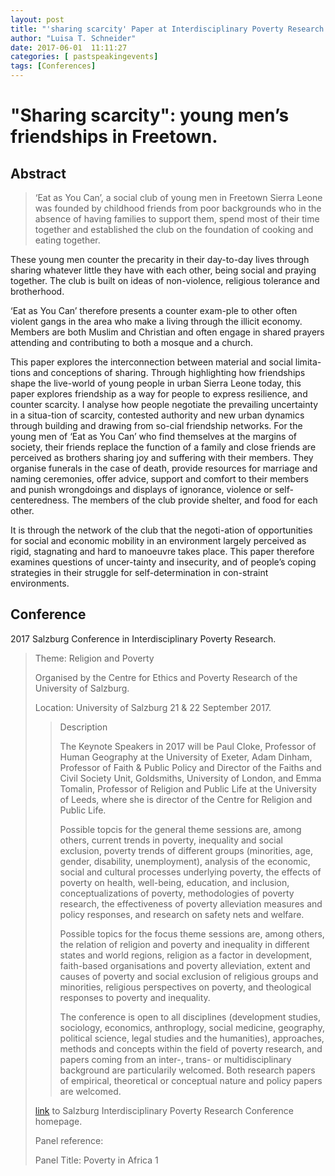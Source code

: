```yaml
---
layout: post
title: "'sharing scarcity' Paper at Interdisciplinary Poverty Research Conference. Salzburg. 21 & 22 September 2017."
author: "Luisa T. Schneider"
date: 2017-06-01  11:11:27
categories: [ pastspeakingevents]
tags: [Conferences]
---
```

# \"Sharing scarcity\": young men’s friendships in Freetown.

## Abstract

> ‘Eat as You Can’, a social club of young men in Freetown Sierra Leone was founded by childhood friends from poor backgrounds who in the absence of having families to support them, spend most of their time together and established the club on the foundation of cooking and eating together. 

These young men counter the precarity in their day-to-day lives through sharing whatever little they have with each other, being social and praying together. 
The club is built on ideas of non-violence, religious tolerance and brotherhood. 

‘Eat as You Can’ therefore presents a counter exam-ple to other often violent gangs in the area who make a living through the illicit economy. 
Members are both Muslim and Christian and often engage in shared prayers attending and contributing to both a mosque and a church. 

This paper explores the interconnection between material and social limita-tions and conceptions of sharing. Through highlighting how friendships shape the live-world of young people in urban Sierra Leone today, this paper explores friendship as a way for people to express resilience, and counter scarcity. 
I analyse how people negotiate the prevailing uncertainty in a situa-tion of scarcity, contested authority and new urban dynamics through building and drawing from so-cial friendship networks. 
For the young men of ‘Eat as You Can’ who find themselves at the margins of society, their friends replace the function of a family and close friends are perceived as brothers sharing joy and suffering with their members. 
They organise funerals in the case of death, provide resources for marriage and naming ceremonies, offer advice, support and comfort to their members and punish wrongdoings and displays of ignorance, violence or self-centeredness. 
The members of the club provide shelter, and food for each other. 

It is through the network of the club that the negoti-ation of opportunities for social and economic mobility in an environment largely perceived as rigid, stagnating and hard to manoeuvre takes place. 
This paper therefore examines questions of uncer-tainty and insecurity, and of people’s coping strategies in their struggle for self-determination in con-straint environments.


## Conference
2017 Salzburg Conference in Interdisciplinary Poverty Research. 

>Theme: Religion and Poverty 
>
>Organised by the Centre for Ethics and Poverty Research of the University of Salzburg. 
>
>Location: University of Salzburg 21 & 22 September 2017.
>
>>Description
>>
>>The Keynote Speakers in 2017 will be Paul Cloke, Professor of Human Geography at the University of Exeter, Adam Dinham, Professor of Faith & Public Policy and Director of the Faiths and Civil Society Unit, Goldsmiths, University of London, and Emma Tomalin, Professor of Religion and Public Life at the University of Leeds, where she is director of the Centre for Religion and Public Life.
>>
>>Possible topcis for the general theme sessions are, among others, current trends in poverty, inequality and social exclusion, poverty trends of different groups (minorities, age, gender, disability, unemployment), analysis of the economic, social and cultural processes underlying poverty, the effects of poverty on health, well-being, education, and inclusion, conceptualizations of poverty, methodologies of poverty research, the effectiveness of poverty alleviation measures and policy responses, and research on safety nets and welfare.
>>
>>Possible topics for the focus theme sessions are, among others, the relation of religion and poverty and inequality in different states and world regions, religion as a factor in development, faith-based organisations and poverty alleviation, extent and causes of poverty and social exclusion of religious groups and minorities, religious perspectives on poverty, and theological responses to poverty and inequality.
>>
>>The conference is open to all disciplines (development studies, sociology, economics, anthroplogy, social medicine, geography, political science, legal studies and the humanities), approaches, methods and concepts within the field of poverty research, and papers coming from an inter-, trans- or multidisciplinary background are particularily welcomed. Both research papers of empirical, theoretical or conceptual nature and policy papers are welcomed.
>
> [link](http://www.poverty-conference.org/) to Salzburg Interdisciplinary Poverty Research Conference homepage.
>
> Panel reference: 
>
> Panel Title: Poverty in Africa 1